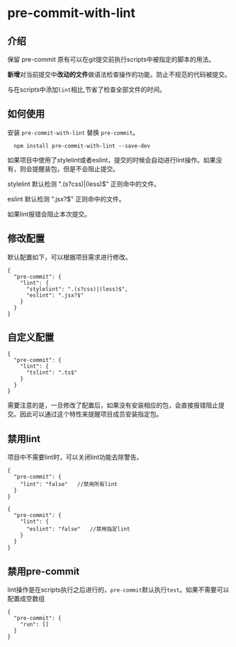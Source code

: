 # pre-commit-with-lint

## 介绍

保留 pre-commit 原有可以在git提交前执行scripts中被指定的脚本的用法。

**新增**对当前提交中**改动的文件**做语法检查操作的功能，防止不规范的代码被提交。

与在scripts中添加`lint`相比,节省了检查全部文件的时间。

## 如何使用

安装 `pre-commit-with-lint` 替换 `pre-commit`。

```
  npm install pre-commit-with-lint --save-dev
```

如果项目中使用了stylelint或者eslint，提交的时候会自动进行lint操作。如果没有，则会提醒装包，但是不会阻止提交。

stylelint 默认检测 ".(s?css)|(less)$" 正则命中的文件。

eslint 默认检测 ".jsx?$" 正则命中的文件。

如果lint报错会阻止本次提交。

## 修改配置

默认配置如下，可以根据项目需求进行修改。

```
{
  "pre-commit": {
    "lint": {
      "stylelint": ".(s?css)|(less)$",
      "eslint": ".jsx?$"
    }
  }
}
```

## 自定义配置

```
{
  "pre-commit": {
    "lint": {
      "tslint": ".ts$"
    }
  }
}
```

需要注意的是，一旦修改了配置后，如果没有安装相应的包，会直接报错阻止提交。因此可以通过这个特性来提醒项目成员安装指定包。

## 禁用lint

项目中不需要lint时，可以关闭lint功能去除警告。

```
{
  "pre-commit": {
    "lint": "false"   //禁用所有lint
  }
}

{
  "pre-commit": {
    "lint": {
      "eslint": "false"   //禁用指定lint
    }
  }
}
```



## 禁用pre-commit

lint操作是在scripts执行之后进行的，`pre-commit`默认执行`test`。如果不需要可以配置成空数组

```
{
  "pre-commit": {
    "run": []
  }
}
```
